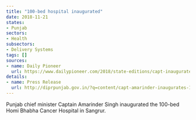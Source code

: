 ```yaml
---
title: "100-bed hospital inaugurated"
date: 2018-11-21
states:
- Punjab
sectors:
- Health
subsectors:
- Delivery Systems
tags: []
sources:
- name: Daily Pioneer
  url: https://www.dailypioneer.com/2018/state-editions/capt-inaugurates-100-bedded-cancer-hospital.html
details:
- name: Press Release
  url: http://diprpunjab.gov.in/?q=content/capt-amarinder-inaugurates-100-bedded-cancer-hospital-announces-oncology-training-centre
---
```


Punjab chief minister Captain Amarinder Singh inaugurated the 100-bed Homi Bhabha Cancer Hospital in Sangrur.
